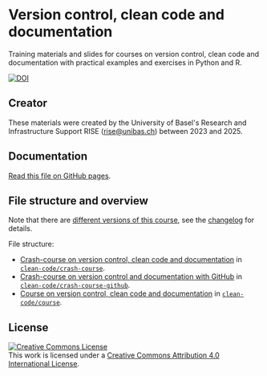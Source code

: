 # Version control, clean code and documentation

Training materials and slides for courses on version control, clean code and documentation with practical examples and exercises in Python and R.

[![DOI](https://zenodo.org/badge/DOI/10.5281/zenodo.10623276.svg)](https://doi.org/10.5281/zenodo.10623276)

## Creator

These materials were created by the University of Basel's Research and Infrastructure Support RISE (rise@unibas.ch) between 2023 and 2025. 

## Documentation

[Read this file on GitHub pages](https://rise-unibas.github.io/clean-code/).

## File structure and overview

Note that there are [different versions of this course](https://github.com/RISE-UNIBAS/clean-code/releases), see the [changelog](CHANGELOG.md)  for details.

File structure:

- [Crash-course on version control, clean code and documentation](crash-course/README.md) in 
[`clean-code/crash-course`](https://github.com/RISE-UNIBAS/clean-code/tree/main/crash-course).
- [Crash-course on version control and documentation with GitHub](crash-course-github/README.md) in 
[`clean-code/crash-course-github`](https://github.com/RISE-UNIBAS/clean-code/tree/main/crash-course-github).
- [Course on version control, clean code and documentation](course/README.md) in 
[`clean-code/course`](https://github.com/RISE-UNIBAS/clean-code/tree/main/course).

## License

<a rel="license" href="http://creativecommons.org/licenses/by/4.0/"><img alt="Creative Commons License" style="border-width:0" src="https://i.creativecommons.org/l/by/4.0/88x31.png" /></a><br />This work is licensed under a <a rel="license" href="http://creativecommons.org/licenses/by/4.0/">Creative Commons Attribution 4.0 International License</a>.
